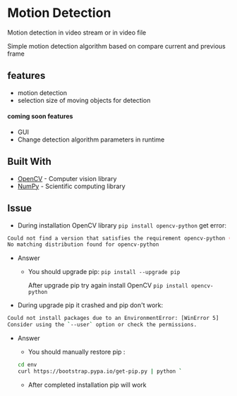 # Motion Detection
Motion detection in video stream or in video file 

Simple motion detection algorithm based on compare current and previous frame

## features
- motion detection
- selection size of moving objects for detection 

#### coming soon features
- GUI
- Change detection algorithm parameters in runtime

## Built With
* [OpenCV](https://opencv.org/) - Computer vision library
* [NumPy](https://numpy.org/) -  Scientific computing library

## Issue
*  During installation OpenCV library ` pip install opencv-python ` get error:
```sh
Could not find a version that satisfies the requirement opencv-python (from versions: )
No matching distribution found for opencv-python
```
* Answer
    * You should upgrade pip: ` pip install --upgrade pip `
      
      After upgrade pip try again install OpenCV ` pip install opencv-python `
  
* During upgrade pip it crashed and pip don't work: 
```sh
Could not install packages due to an EnvironmentError: [WinError 5]
Consider using the `--user` option or check the permissions.
```
* Answer
    * You should manually restore pip : 
    ```sh
    cd env
    curl https://bootstrap.pypa.io/get-pip.py | python `
    ```

   * After completed installation pip will work
